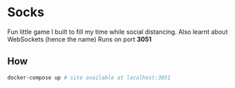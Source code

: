 # Socks

Fun little game I built to fill my time while social distancing. Also learnt about WebSockets (hence the name)
Runs on port **3051**

## How

```bash
docker-compose up # site available at localhost:3051
```